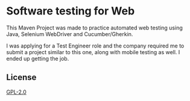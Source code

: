 # Software testing for Web

This Maven Project was made to practice automated web testing using Java, Selenium WebDriver and Cucumber/Gherkin.

I was applying for a Test Engineer role and the company required me to submit a project similar to this one, along with mobile testing as well. I ended up getting the job.

## License
[GPL-2.0](https://www.gnu.org/licenses/old-licenses/lgpl-2.0.html)
